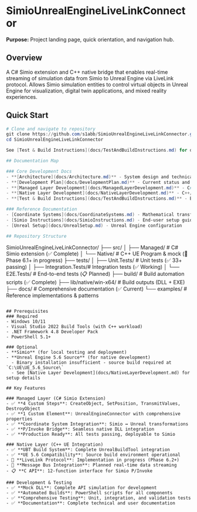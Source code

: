 # SimioUnrealEngineLiveLinkConnector

**Purpose:** Project landing page, quick orientation, and navigation hub.

## Overview
A C# Simio extension and C++ native bridge that enables real-time streaming of simulation data from Simio to Unreal Engine via LiveLink protocol. Allows Simio simulation entities to control virtual objects in Unreal Engine for visualization, digital twin applications, and mixed reality experiences.

## Quick Start
```powershell
# Clone and navigate to repository
git clone https://github.com/s1abb/SimioUnrealEngineLiveLinkConnector.git
cd SimioUnrealEngineLiveLinkConnector

See [Test & Build Instructions](docs/TestAndBuildInstructions.md) for detailed setup and troubleshooting.

## Documentation Map

### Core Development Docs
- **[Architecture](docs/Architecture.md)** - System design and technical architecture
- **[Development Plan](docs/DevelopmentPlan.md)** - Current status and phased task checklists
- **[Managed Layer Development](docs/ManagedLayerDevelopment.md)** - C# implementation guide
- **[Native Layer Development](docs/NativeLayerDevelopment.md)** - C++/Unreal implementation guide
- **[Test & Build Instructions](docs/TestAndBuildInstructions.md)** - Build, test, and deploy workflows

### Reference Documentation
- [Coordinate Systems](docs/CoordinateSystems.md) - Mathematical transformations
- [Simio Instructions](docs/SimioInstructions.md) - End-user setup guide
- [Unreal Setup](docs/UnrealSetup.md) - Unreal Engine configuration

## Repository Structure
```
SimioUnrealEngineLiveLinkConnector/
├── src/
│   ├── Managed/          # C# Simio extension (✅ Complete)
│   └── Native/           # C++ UE Program & mock (🔄 Phase 6.1+ in progress)
├── tests/
│   ├── Unit.Tests/       # Unit tests (✅ 33+ passing)
│   ├── Integration.Tests/# Integration tests (✅ Working)
│   └── E2E.Tests/        # End-to-end tests (📋 Planned)
├── build/                # Build automation scripts (✅ Complete)
├── lib/native/win-x64/   # Build outputs (DLL + EXE)
├── docs/                 # Comprehensive documentation (✅ Current)
└── examples/             # Reference implementations & patterns
```

## Prerequisites
### Required
- Windows 10/11
- Visual Studio 2022 Build Tools (with C++ workload)
- .NET Framework 4.8 Developer Pack
- PowerShell 5.1+

### Optional
- **Simio** (for local testing and deployment)
- **Unreal Engine 5.6 Source** (for native development) 
  - Binary installation insufficient - source build required at `C:\UE\UE_5.6_Source\`
  - See [Native Layer Development](docs/NativeLayerDevelopment.md) for setup details

## Key Features

### Managed Layer (C# Simio Extension)
- ✅ **4 Custom Steps**: CreateObject, SetPosition, TransmitValues, DestroyObject
- ✅ **1 Custom Element**: UnrealEngineConnector with comprehensive properties
- ✅ **Coordinate System Integration**: Simio ↔ Unreal transformations
- ✅ **P/Invoke Bridge**: Seamless native DLL integration
- ✅ **Production Ready**: All tests passing, deployable to Simio

### Native Layer (C++ UE Integration)
- ✅ **UBT Build System**: Complete UnrealBuildTool integration
- ✅ **UE 5.6 Compatibility**: Source build environment operational  
- 🔄 **LiveLink Protocol**: Implementation in progress (Phase 6.2+)
- 🔄 **Message Bus Integration**: Planned real-time data streaming
- 📋 **C API**: 12-function interface for Simio P/Invoke

### Development & Testing
- ✅ **Mock DLL**: Complete API simulation for development
- ✅ **Automated Builds**: PowerShell scripts for all components
- ✅ **Comprehensive Testing**: Unit, integration, and validation tests
- ✅ **Documentation**: Complete technical and user documentation

